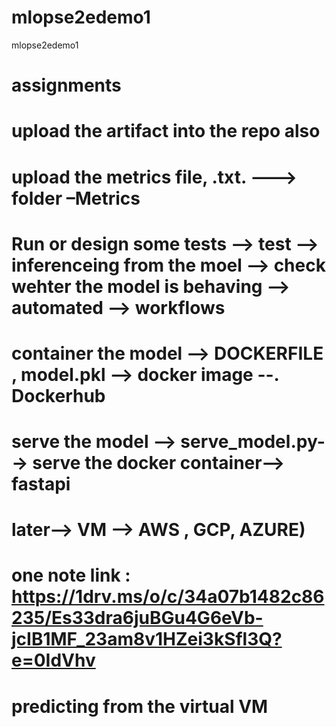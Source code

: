# mlopse2edemo1
mlopse2edemo1

# assignments
# upload the artifact into the repo also  

# upload the metrics file, .txt. ---> folder –Metrics  

# Run or design some tests --> test --> inferenceing from the moel --> check wehter the model is behaving --> automated --> workflows  

# container the model --> DOCKERFILE , model.pkl --> docker image --. Dockerhub 

# serve the model --> serve_model.py--> serve the docker container--> fastapi  

 

# later--> VM --> AWS , GCP, AZURE)  

 # one note link : https://1drv.ms/o/c/34a07b1482c86235/Es33dra6juBGu4G6eVb-jcIB1MF_23am8v1HZei3kSfl3Q?e=0IdVhv

 

# predicting from the virtual VM  